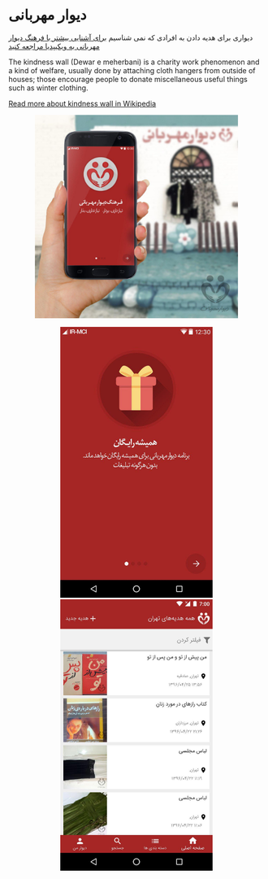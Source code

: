 # دیوار مهربانی
دیواری برای هدیه دادن به افرادی که نمی شناسیم
[برای آشنایی بیشتر با فرهنگ دیوار مهربانی به ویکیپدیا مراجعه کنید](https://fa.wikipedia.org/wiki/%D8%AF%DB%8C%D9%88%D8%A7%D8%B1_%D9%85%D9%87%D8%B1%D8%A8%D8%A7%D9%86%DB%8C)

The kindness wall (Dewar e meherbani) is a charity work phenomenon and a kind of welfare, usually done by attaching cloth hangers from outside of houses; those encourage people to donate miscellaneous useful things such as winter clothing. 

[Read more about kindness wall in Wikipedia](https://en.wikipedia.org/wiki/Wall_of_kindness)

<p align="center">
  <img src="img1.jpg" width="400"/>
</p>

<p align="center">
  <img src="img2.jpg" width="300"/>
  <img src="img3.jpg" width="300"/>
</p>
